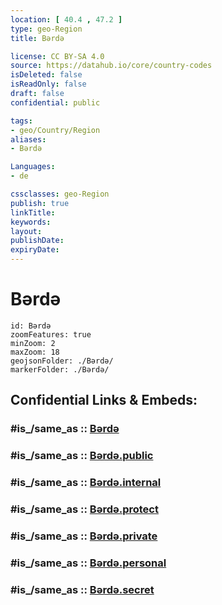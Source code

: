 ```yaml
---
location: [ 40.4 , 47.2 ] 
type: geo-Region
title: Bərdə

license: CC BY-SA 4.0
source: https://datahub.io/core/country-codes
isDeleted: false
isReadOnly: false
draft: false
confidential: public

tags:
- geo/Country/Region
aliases:
- Bərdə

Languages:
- de

cssclasses: geo-Region
publish: true
linkTitle: 
keywords: 
layout: 
publishDate: 
expiryDate: 
---
```


# Bərdə

```leaflet
id: Bərdə
zoomFeatures: true 
minZoom: 2 
maxZoom: 18
geojsonFolder: ./Bərdə/
markerFolder: ./Bərdə/
```


## Confidential Links & Embeds: 

### #is_/same_as :: [Bərdə](/_Standards/Earth/Continent/Asia/Asia~North~West/Azerbaijan/Regions~Azerbaijan/Aran/counties~Aran/Bərdə.md) 

### #is_/same_as :: [Bərdə.public](/_public/Earth/Continent/Asia/Asia~North~West/Azerbaijan/Regions~Azerbaijan/Aran/counties~Aran/Bərdə.public.md) 

### #is_/same_as :: [Bərdə.internal](/_internal/Earth/Continent/Asia/Asia~North~West/Azerbaijan/Regions~Azerbaijan/Aran/counties~Aran/Bərdə.internal.md) 

### #is_/same_as :: [Bərdə.protect](/_protect/Earth/Continent/Asia/Asia~North~West/Azerbaijan/Regions~Azerbaijan/Aran/counties~Aran/Bərdə.protect.md) 

### #is_/same_as :: [Bərdə.private](/_private/Earth/Continent/Asia/Asia~North~West/Azerbaijan/Regions~Azerbaijan/Aran/counties~Aran/Bərdə.private.md) 

### #is_/same_as :: [Bərdə.personal](/_personal/Earth/Continent/Asia/Asia~North~West/Azerbaijan/Regions~Azerbaijan/Aran/counties~Aran/Bərdə.personal.md) 

### #is_/same_as :: [Bərdə.secret](/_secret/Earth/Continent/Asia/Asia~North~West/Azerbaijan/Regions~Azerbaijan/Aran/counties~Aran/Bərdə.secret.md)

